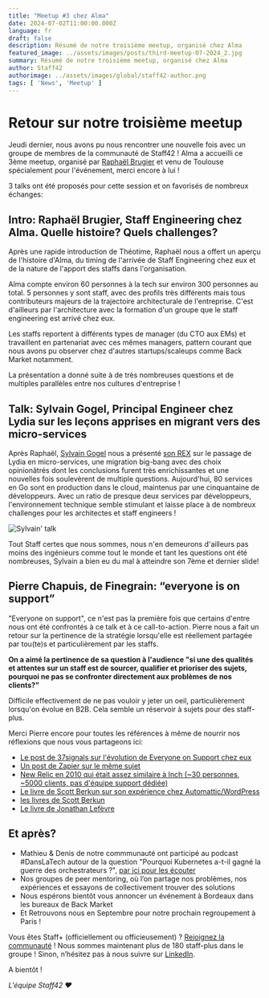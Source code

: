 ```yaml
---
title: "Meetup #3 chez Alma"
date: 2024-07-02T11:00:00.000Z
language: fr
draft: false
description: Résumé de notre troisième meetup, organisé chez Alma
featured_image: ../assets/images/posts/third-meetup-07-2024_2.jpg
summary: Résumé de notre troisième meetup, organisé chez Alma
author: Staff42
authorimage: ../assets/images/global/staff42-author.png
tags: [ 'News', 'Meetup' ]
---
```

# Retour sur notre troisième meetup

Jeudi dernier, nous avons pu nous rencontrer une nouvelle fois avec un groupe
de membres de la communauté de Staff42 ! Alma a accueilli ce 3ème meetup,
organisé par [Raphaël Brugier](https://www.linkedin.com/in/raphaelbrugier?miniProfileUrn=urn%3Ali%3Afs_miniProfile%3AACoAAAK-6BUBndk8auyFaeliwJ58_e5HBb4sBqY&lipi=urn%3Ali%3Apage%3Ad_flagship3_search_srp_all%3BzHVCf2ufSveTF2JmaTJDKA%3D%3D) et venu de Toulouse spécialement pour l'événement, merci encore à lui !

3 talks ont été proposés pour cette session et on favorisés de nombreux échanges:

## Intro: Raphaël Brugier, Staff Engineering chez Alma. Quelle histoire? Quels challenges?

Après une rapide introduction de Théotime, Raphaël nous a offert un aperçu de l'histoire d'Alma, du timing de l'arrivée de Staff Engineering chez eux et de la nature de l'apport des staffs dans l'organisation.

Alma compte environ 60 personnes à la tech sur environ 300 personnes au total.
5 personnes y sont staff, avec des profils très différents mais tous contributeurs majeurs de la trajectoire architecturale de l'entreprise. C'est d'ailleurs par l'architecture avec la formation d'un groupe
que le staff engineering est arrivé chez eux.

Les staffs reportent à différents types de manager (du CTO aux EMs) et travaillent en partenariat avec ces mêmes managers, pattern courant que nous avons pu observer chez d'autres startups/scaleups comme Back Market
notamment.

La présentation a donné suite à de très nombreuses questions et de multiples parallèles entre nos cultures d'entreprise !

## Talk: Sylvain Gogel, Principal Engineer chez Lydia sur les leçons apprises en migrant vers des micro-services

Après Raphaël, [Sylvain Gogel](https://www.linkedin.com/in/sylvaingogel/) nous a présenté [son REX](https://github.com/meshenka/staff42/blob/main/2024-06-26-microservices-lessons-learned-at-lydia.md) sur le passage de Lydia en micro-services, une migration big-bang avec des choix opinionâtrés dont les conclusions furent très enrichissantes et une nouvelles fois soulevèrent de multiple questions.
Aujourd'hui, 80 services en Go sont en production dans le cloud, maintenus par une cinquantaine de développeurs. Avec un ratio de presque deux services par développeurs, l'environnement technique semble stimulant
et laisse place à de nombreux challenges pour les architectes et staff engineers !

![Sylvain' talk](/img/third-meetup-07-2024_1.jpg)

Tout Staff certes que nous sommes, nous n'en demeurons d'ailleurs pas moins des ingénieurs comme tout le monde et tant les questions ont été nombreuses, Sylvain a bien eu du mal à atteindre son 7ème et dernier slide!

## Pierre Chapuis, de Finegrain: “everyone is on support”

"Everyone on support", ce n'est pas la première fois que certains d'entre nous ont été confrontés à ce talk et à ce call-to-action.
Pierre nous a fait un retour sur la pertinence de la stratégie lorsqu'elle est réellement partagée par tou(te)s et particulièrement par les staffs.

**On a aimé la pertinence de sa question à l'audience "si une des qualités et attentes sur un staff est de sourcer, qualifier et prioriser des sujets, pourquoi ne pas se confronter directement aux problèmes de nos clients?"**

Difficile effectivement de ne pas vouloir y jeter un oeil, particulièrement lorsqu'on évolue en B2B. Cela semble un réservoir à sujets pour des staff-plus.

Merci Pierre encore pour toutes les références à même de nourrir nos réflexions que nous vous partageons ici:

- [Le post de 37signals sur l'évolution de Everyone on Support chez eux](https://signalvnoise.com/svn3/everybody-helps-the-evolution-of-all-hands-support/)
- [Un post de Zapier sur le même sujet](https://zapier.com/blog/everyone-on-support/)
- [New Relic en 2010 qui était assez similaire à Inch (~30 personnes, ~5000 clients, pas d'équipe support dédiée)](https://web.archive.org/web/20110518035551/https://blog.newrelic.com/2010/07/29/how-to-support-5000-customers-with-no-support-staff/)
- [Le livre de Scott Berkun sur son expérience chez Automattic/WordPress](https://scottberkun.com/yearwithoutpants/)
- [les livres de Scott Berkun](https://www.amazon.com/Making-Things-Happen-Mastering-Management/dp/0596517718)
- [Le livre de Jonathan Lefèvre](https://jonathanlefevre.com/livre)

## Et après?

- Mathieu & Denis de notre commmunauté ont participé au podcast #DansLaTech autour de la question "Pourquoi Kubernetes a-t-il gagné la guerre des orchestrateurs ?", [par ici pour les écouter](https://dansla.tech/@danslatech/episodes/pourquoi-kubernetes-a-t-il-gagne-la-guerre-des-orchestrateurs)
- Nos groupes de peer mentoring, où l’on partage nos problèmes, nos expériences et essayons de collectivement trouver des solutions
- Nous espérons bientôt vous annoncer un événement à Bordeaux dans les bureaux de Back Market
- Et Retrouvons nous en Septembre pour notre prochain regroupement à Paris !

Vous êtes Staff+ (officiellement ou officieusement) ? [Rejoignez la communauté](https://staff42.org/about/) !
Nous sommes maintenant plus de 180 staff-plus dans le groupe !
Sinon, n’hésitez pas à nous suivre sur [LinkedIn](https://www.linkedin.com/company/staff42/).

A bientôt !

_L'équipe Staff42 ❤️_
